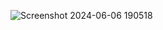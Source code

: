 ![Screenshot 2024-06-06 190518](https://github.com/manojkumar2711/food-order-react/assets/171223269/44095973-26da-4e51-a597-4cba8defea19)
